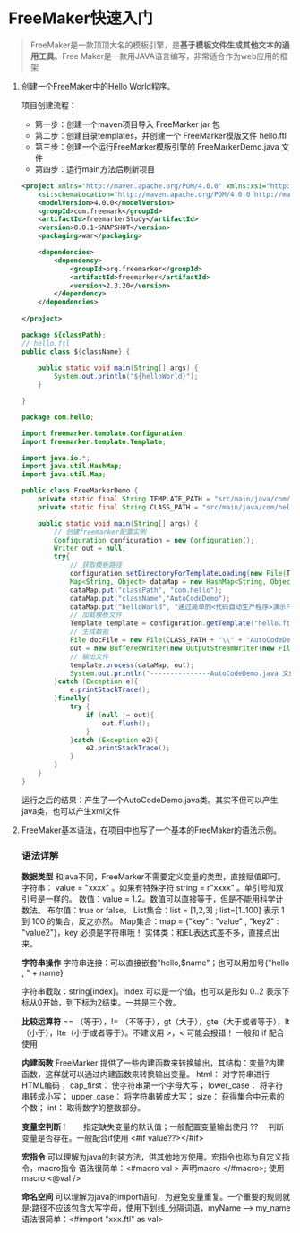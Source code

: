 # FreeMaker快速入门

> FreeMaker是一款顶顶大名的模板引擎，是**基于模板文件生成其他文本的通用工具**。Free Maker是一款用JAVA语言编写，非常适合作为web应用的框架

1. 创建一个FreeMaker中的Hello World程序。

   项目创建流程：

   * 第一步：创建一个maven项目导入 FreeMarker jar 包 
   * 第二步：创建目录templates，并创建一个 FreeMarker模版文件 hello.ftl 
   * 第三步：创建一个运行FreeMarker模版引擎的 FreeMarkerDemo.java 文件 
   * 第四步：运行main方法后刷新项目 

   ```xml
   <project xmlns="http://maven.apache.org/POM/4.0.0" xmlns:xsi="http://www.w3.org/2001/XMLSchema-instance"
       xsi:schemaLocation="http://maven.apache.org/POM/4.0.0 http://maven.apache.org/xsd/maven-4.0.0.xsd">
       <modelVersion>4.0.0</modelVersion>
       <groupId>com.freemark</groupId>
       <artifactId>freemarkerStudy</artifactId>
       <version>0.0.1-SNAPSHOT</version>
       <packaging>war</packaging>
   
       <dependencies>
           <dependency>
               <groupId>org.freemarker</groupId>
               <artifactId>freemarker</artifactId>
               <version>2.3.20</version>
           </dependency>
       </dependencies>
       
   </project>
   ```

   ```java
   package ${classPath};
   // hello.ftl 
   public class ${className} {
       
       public static void main(String[] args) {
           System.out.println("${helloWorld}");
       }
   
   }
   ```

   ``` java
   package com.hello;
   
   import freemarker.template.Configuration;
   import freemarker.template.Template;
   
   import java.io.*;
   import java.util.HashMap;
   import java.util.Map;
   
   public class FreeMarkerDemo {
       private static final String TEMPLATE_PATH = "src/main/java/com/hello/templates";
       private static final String CLASS_PATH = "src/main/java/com/hello";
   
       public static void main(String[] args) {
           // 创建freemarker配置实例
           Configuration configuration = new Configuration();
           Writer out = null;
           try{
               // 获取模板路径
               configuration.setDirectoryForTemplateLoading(new File(TEMPLATE_PATH));
               Map<String, Object> dataMap = new HashMap<String, Object>();
               dataMap.put("classPath", "com.hello");
               dataMap.put("className","AutoCodeDemo");
               dataMap.put("helloWorld", "通过简单的<代码自动生产程序>演示FreeMaker的HelloWorld！");
               // 加载模板文件
               Template template = configuration.getTemplate("hello.ftl");
               // 生成数据
               File docFile = new File(CLASS_PATH + "\\" + "AutoCodeDemo.java");
               out = new BufferedWriter(new OutputStreamWriter(new FileOutputStream(docFile)));
               // 输出文件
               template.process(dataMap, out);
               System.out.println("---------------AutoCodeDemo.java 文件创建成功");
           }catch (Exception e){
               e.printStackTrace();
           }finally{
               try {
                   if (null != out){
                       out.flush();
                   }
               }catch (Exception e2){
                   e2.printStackTrace();
               }
           }
       }
   }
   
   ```

   运行之后的结果：产生了一个AutoCodeDemo.java类。其实不但可以产生java类，也可以产生xml文件

2. FreeMaker基本语法，在项目中也写了一个基本的FreeMaker的语法示例。

   ### 语法详解

   **数据类型**
   和java不同，FreeMarker不需要定义变量的类型，直接赋值即可。
   字符串： value = "xxxx" 。如果有特殊字符 string = r"xxxx" 。单引号和双引号是一样的。
   数值：value = 1.2。数值可以直接等于，但是不能用科学计数法。
   布尔值：true or false。
   List集合：list = [1,2,3] ; list=[1..100] 表示 1 到 100 的集合，反之亦然。
   Map集合：map = {"key" : "value" , "key2" : "value2"}，key 必须是字符串哦！
   实体类：和EL表达式差不多，直接点出来。

   **字符串操作**
   字符串连接：可以直接嵌套"hello,$name"；也可以用加号{"hello , " + name}

   字符串截取：string[index]。index 可以是一个值，也可以是形如 0..2 表示下标从0开始，到下标为2结束。一共是三个数。

   **比较运算符**
   == （等于），!= （不等于），gt（大于），gte（大于或者等于），lt（小于），lte（小于或者等于）。不建议用 >，< 可能会报错！
   一般和 if 配合使用

   **内建函数**
   FreeMarker 提供了一些内建函数来转换输出，其结构：变量?内建函数，这样就可以通过内建函数来转换输出变量。
   html： 对字符串进行HTML编码；
   cap_first： 使字符串第一个字母大写；
   lower_case： 将字符串转成小写；
   upper_case： 将字符串转成大写；
   size： 获得集合中元素的个数；
   int： 取得数字的整数部分。

   **变量空判断**
   ! 　　指定缺失变量的默认值；一般配置变量输出使用
   ?? 　判断变量是否存在。一般配合if使用 <#if value??></#if>

   **宏指令**
   可以理解为java的封装方法，供其他地方使用。宏指令也称为自定义指令，macro指令
   语法很简单：<#macro val > 声明macro </#macro>; 使用macro <@val />

   **命名空间**
   可以理解为java的import语句，为避免变量重复。一个重要的规则就是:路径不应该包含大写字母，使用下划线_分隔词语，myName --> my_name
   语法很简单：<#import "xxx.ftl" as val>